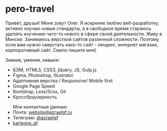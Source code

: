﻿# pero-travel
Привет, друзья!
Меня зовут Олег.
Я искренне люблю веб-разработку, активно изучаю новые стандарты, а в свободное время стараюсь уделять изучению чего-то нового в сфере своей деятельности.
Живу в Минске. Занимаюсь версткой сайтов различной сложности. Поэтому если вам нужно сверстать како-то сайт - лендинг, интернет магазин, корпоративный сайт. Смело пишите мне)

 Знания, умения, навыки:
+ БЭМ, HTML5, CSS3, jQuery, JS, Gulp.js
+ Figma, Photoshop, ﻿Illustrator
+ Адаптивная верстка / Responsive/ Mobile first
+ Google Page Speed
+ Bootstrap, Less/Scss, Git
+ Кроссбраузерность

<ul>Мои контактные данные:
  <li>Почта: <a href="mailto:aleh.antukh@gmail.com">website@azraelgf.ru</a></li>
  <li>Телеграм: <a href="https://t.me/azraelgf" target="_blank">@azraelgf</a></li>
  <li><a href="https://join.skype.com/invite/bJfs8iKJdib4" target="_blank">karleone_gf</a></li>

